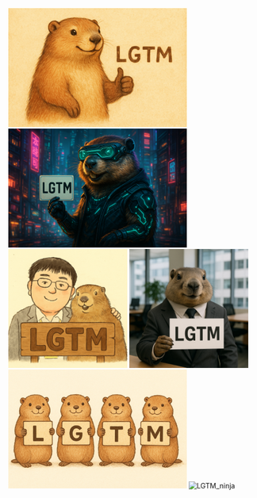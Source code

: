 <img width="360" height="240" alt="LGTM_cyberpunk" src="https://raw.githubusercontent.com/kentem-sh-yoshimura/kentem-sh-yoshimura/refs/heads/main/LGTM/LGTM.png" />
<img width="360" height="240" alt="LGTM_cyberpunk" src="https://raw.githubusercontent.com/kentem-sh-yoshimura/kentem-sh-yoshimura/refs/heads/main/LGTM/LGTM_cyberpunk.png" />
<img width="240" height="240" alt="LGTM_friends" src="https://raw.githubusercontent.com/kentem-sh-yoshimura/kentem-sh-yoshimura/refs/heads/main/LGTM/LGTM_friends.png" />
<img width="240" height="240" alt="LGTM_office" src="https://raw.githubusercontent.com/kentem-sh-yoshimura/kentem-sh-yoshimura/refs/heads/main/LGTM/LGTM_office.png" />
<img width="360" height="240" alt="LGTM_quadruplets" src="https://raw.githubusercontent.com/kentem-sh-yoshimura/kentem-sh-yoshimura/refs/heads/main/LGTM/LGTM_quadruplets.png" />
<img width="240" height="240" alt="LGTM_ninja" src="https://raw.githubusercontent.com/kentem-sh-yoshimura/kentem-sh-yoshimura/refs/heads/main/LGTM/LGTM_ninja.png.png" />
